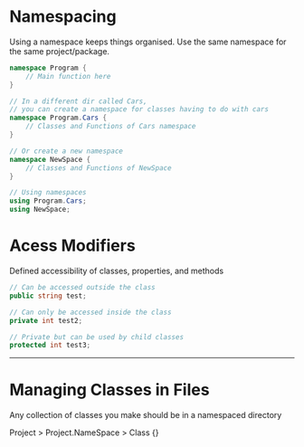 # Namespacing
Using a namespace keeps things organised.
Use the same namespace for the same project/package.

```c#
namespace Program {
    // Main function here
}

// In a different dir called Cars,
// you can create a namespace for classes having to do with cars
namespace Program.Cars {
    // Classes and Functions of Cars namespace
}

// Or create a new namespace
namespace NewSpace {
    // Classes and Functions of NewSpace
}

// Using namespaces
using Program.Cars;
using NewSpace;
```

# Acess Modifiers
Defined accessibility of classes, properties, and methods

```C#
// Can be accessed outside the class
public string test;

// Can only be accessed inside the class
private int test2;

// Private but can be used by child classes
protected int test3;
```

- - - -

# Managing Classes in Files
Any collection of classes you make should be in a namespaced directory

Project > Project.NameSpace > Class {}